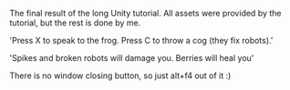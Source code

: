The final result of the long Unity tutorial. All assets were provided by the tutorial, but the rest is done by me. 

'Press X to speak to the frog. 
Press C to throw a cog (they fix robots).'

'Spikes and broken robots will damage you. 
Berries will heal you'

There is no window closing button, so just alt+f4 out of it :)
